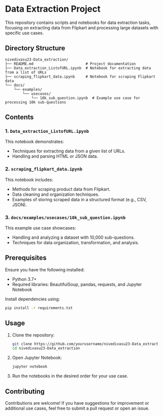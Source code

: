 # Data Extraction Project

This repository contains scripts and notebooks for data extraction tasks, focusing on extracting data from Flipkart and processing large datasets with specific use cases.

## Directory Structure

```
nivedivasu23-Data_extraction/
├── README.md                        # Project documentation
├── Data_extraction_ListofURL.ipynb  # Notebook for extracting data from a list of URLs
├── scraping_flipkart_data.ipynb     # Notebook for scraping Flipkart data
└── docs/
    └── examples/
        └── usecases/
            └── 10k_sub_question.ipynb  # Example use case for processing 10k sub-questions
```

## Contents

### 1. `Data_extraction_ListofURL.ipynb`
This notebook demonstrates:
- Techniques for extracting data from a given list of URLs.
- Handling and parsing HTML or JSON data.

### 2. `scraping_flipkart_data.ipynb`
This notebook includes:
- Methods for scraping product data from Flipkart.
- Data cleaning and organization techniques.
- Examples of storing scraped data in a structured format (e.g., CSV, JSON).

### 3. `docs/examples/usecases/10k_sub_question.ipynb`
This example use case showcases:
- Handling and analyzing a dataset with 10,000 sub-questions.
- Techniques for data organization, transformation, and analysis.

## Prerequisites

Ensure you have the following installed:
- Python 3.7+
- Required libraries: BeautifulSoup, pandas, requests, and Jupyter Notebook

Install dependencies using:
```bash
pip install -r requirements.txt
```

## Usage

1. Clone the repository:
   ```bash
   git clone https://github.com/yourusername/nivedivasu23-Data_extraction.git
   cd nivedivasu23-Data_extraction
   ```
2. Open Jupyter Notebook:
   ```bash
   jupyter notebook
   ```
3. Run the notebooks in the desired order for your use case.

## Contributing

Contributions are welcome! If you have suggestions for improvement or additional use cases, feel free to submit a pull request or open an issue.


